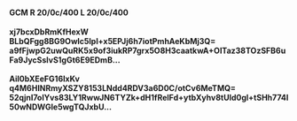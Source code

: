 #### GCM R 20/0c/400 L 20/0c/400
**xj7bcxDbRmKfHexW**<br/>**BLbQFgg8BG9Owlc5lpI+x5EPJj6h7iotPmhAeKbMj3Q=**<br/>**a9fFjwpG2uwQuRK5x9of3iukRP7grx5O8H3caatkwA+OITaz38TOzSFB6uFa9JycSslvS1gGt6E9EDmB...**<br/><br/>
**Ail0bXEeFG16lxKv**<br/>**q4M6HINRmyXSZY8153LNdd4RDV3a6D0C/otCv6MeTMQ=**<br/>**52qjnI7olYvs83LY1RwwJN6TYZk+dH1fRelFd+ytbXyhv8tUld0gl+tSHh774I50wNDWGIe5wgTQJxbU...**